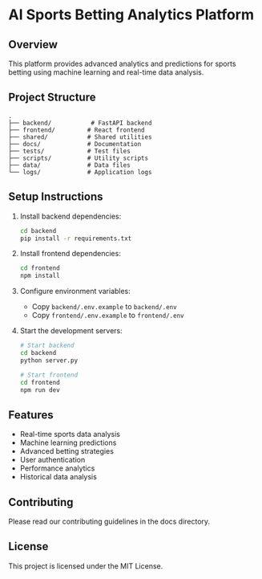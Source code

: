 # AI Sports Betting Analytics Platform

## Overview
This platform provides advanced analytics and predictions for sports betting using machine learning and real-time data analysis.

## Project Structure
```
.
├── backend/           # FastAPI backend
├── frontend/         # React frontend
├── shared/           # Shared utilities
├── docs/             # Documentation
├── tests/            # Test files
├── scripts/          # Utility scripts
├── data/             # Data files
└── logs/             # Application logs
```

## Setup Instructions
1. Install backend dependencies:
   ```bash
   cd backend
   pip install -r requirements.txt
   ```

2. Install frontend dependencies:
   ```bash
   cd frontend
   npm install
   ```

3. Configure environment variables:
   - Copy `backend/.env.example` to `backend/.env`
   - Copy `frontend/.env.example` to `frontend/.env`

4. Start the development servers:
   ```bash
   # Start backend
   cd backend
   python server.py

   # Start frontend
   cd frontend
   npm run dev
   ```

## Features
- Real-time sports data analysis
- Machine learning predictions
- Advanced betting strategies
- User authentication
- Performance analytics
- Historical data analysis

## Contributing
Please read our contributing guidelines in the docs directory.

## License
This project is licensed under the MIT License.
